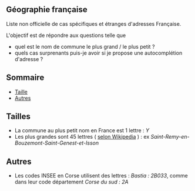 ## Géographie française

Liste non officielle de cas spécifiques et étranges d'adresses Française.

L'objectif est de répondre aux questions telle que 

* quel est le nom de commune le plus grand / le plus petit ? 
* quels cas surprenants puis-je avoir si je propose une autocomplétion d'adresse ? 


## Sommaire

- [Taille](#tailles)
- [Autres](#autres)

## Tailles

* La commune au plus petit nom en France est 1 lettre : *Y*
* Les plus grandes sont 45 lettres ( [selon Wikipedia](https://fr.wikipedia.org/wiki/Liste_des_toponymes_les_plus_longs#Liste) ) : ex  *Saint-Remy-en-Bouzemont-Saint-Genest-et-Isson*

## Autres

* Les codes INSEE en Corse utilisent des lettres : *Bastia : 2B033*, comme dans leur code département *Corse du sud : 2A*
